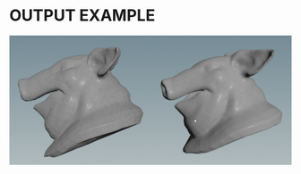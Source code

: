 # OUTPUT EXAMPLE
![Pighead passed through the houdini instant meshes workflow](./imgs/output_example_pighead.png)
